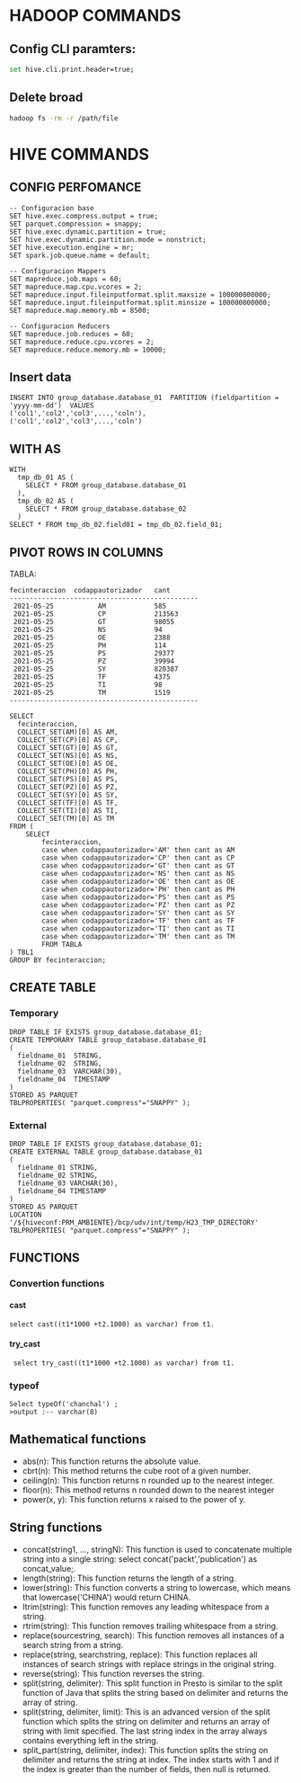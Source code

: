 # HADOOP COMMANDS

## Config CLI paramters:
```bash
set hive.cli.print.header=true;
```


## Delete broad

```bash
hadoop fs -rm -r /path/file
```



# HIVE COMMANDS

## CONFIG PERFOMANCE

```hql
-- Configuracion base
SET hive.exec.compress.output = true;
SET parquet.compression = snappy;
SET hive.exec.dynamic.partition = true;
SET hive.exec.dynamic.partition.mode = nonstrict;
SET hive.execution.engine = mr;
SET spark.job.queue.name = default;

-- Configuracion Mappers
SET mapreduce.job.maps = 60;
SET mapreduce.map.cpu.vcores = 2;
SET mapreduce.input.fileinputformat.split.maxsize = 100000000000;
SET mapreduce.input.fileinputformat.split.minsize = 100000000000;
SET mapreduce.map.memory.mb = 8500;

-- Configuracion Reducers
SET mapreduce.job.reduces = 60;
SET mapreduce.reduce.cpu.vcores = 2;
SET mapreduce.reduce.memory.mb = 10000;
```

## Insert data
```hql
INSERT INTO group_database.database_01  PARTITION (fieldpartition = 'yyyy-mm-dd')  VALUES
('col1','col2','col3',...,'coln'),
('col1','col2','col3',...,'coln')
```

## WITH AS
```hql
WITH 
  tmp_db_01 AS (
    SELECT * FROM group_database.database_01
  ),
  tmp_db_02 AS (
    SELECT * FROM group_database.database_02
  )
SELECT * FROM tmp_db_02.field01 = tmp_db_02.field_01;
```

## PIVOT ROWS IN COLUMNS

TABLA:
```-----------------------------------------------
fecinteraccion	codappautorizador	cant	
-----------------------------------------------
 2021-05-25	          AM	        585	
 2021-05-25	          CP	        213563	
 2021-05-25	          GT	        98055	
 2021-05-25	          NS	        94	
 2021-05-25	          OE	        2388	
 2021-05-25	          PH	        114	
 2021-05-25	          PS	        29377	
 2021-05-25	          PZ	        39994	
 2021-05-25	          SY	        820387	
 2021-05-25	          TF	        4375	
 2021-05-25	          TI	        98	
 2021-05-25	          TM	        1519	
-----------------------------------------------
```

```hql
SELECT
  fecinteraccion, 
  COLLECT_SET(AM)[0] AS AM,
  COLLECT_SET(CP)[0] AS CP,
  COLLECT_SET(GT)[0] AS GT,
  COLLECT_SET(NS)[0] AS NS,
  COLLECT_SET(OE)[0] AS OE,
  COLLECT_SET(PH)[0] AS PH,
  COLLECT_SET(PS)[0] AS PS,
  COLLECT_SET(PZ)[0] AS PZ,
  COLLECT_SET(SY)[0] AS SY,
  COLLECT_SET(TF)[0] AS TF,
  COLLECT_SET(TI)[0] AS TI,
  COLLECT_SET(TM)[0] AS TM
FROM (
	SELECT
		fecinteraccion,
		case when codappautorizador='AM' then cant as AM
		case when codappautorizador='CP' then cant as CP
		case when codappautorizador='GT' then cant as GT
		case when codappautorizador='NS' then cant as NS
		case when codappautorizador='OE' then cant as OE
		case when codappautorizador='PH' then cant as PH
		case when codappautorizador='PS' then cant as PS
		case when codappautorizador='PZ' then cant as PZ
		case when codappautorizador='SY' then cant as SY
		case when codappautorizador='TF' then cant as TF
		case when codappautorizador='TI' then cant as TI
		case when codappautorizador='TM' then cant as TM
		FROM TABLA
) TBL1
GROUP BY fecinteraccion;
```

## CREATE TABLE
### Temporary
```hql
DROP TABLE IF EXISTS group_database.database_01;
CREATE TEMPORARY TABLE group_database.database_01
(
  fieldname_01  STRING,
  fieldname_02  STRING,
  fieldname_03  VARCHAR(30),
  fieldname_04  TIMESTAMP
)
STORED AS PARQUET
TBLPROPERTIES( "parquet.compress"="SNAPPY" );
```

### External
```hql
DROP TABLE IF EXISTS group_database.database_01;
CREATE EXTERNAL TABLE group_database.database_01
(
  fieldname_01 STRING,
  fieldname_02 STRING,
  fieldname_03 VARCHAR(30),
  fieldname_04 TIMESTAMP
)
STORED AS PARQUET
LOCATION '/${hiveconf:PRM_AMBIENTE}/bcp/udv/int/temp/H23_TMP_DIRECTORY'
TBLPROPERTIES( "parquet.compress"="SNAPPY" );
```

## FUNCTIONS

### Convertion functions

#### cast
```hql
select cast((t1*1000 +t2.1000) as varchar) from t1.
```
#### try_cast
```hql
 select try_cast((t1*1000 +t2.1000) as varchar) from t1.
 ```
 ### typeof
 ```hql
Select typeOf('chanchal') ; 
>output :-- varchar(8)
 ```
## Mathematical functions
- abs(n): This function returns the absolute value.
- cbrt(n): This method returns the cube root of a given number.
- ceiling(n): This function returns n rounded up to the nearest integer.
- floor(n): This method returns n rounded down to the nearest integer
- power(x, y): This function returns x raised to the power of y.
 
## String functions
- concat(string1, ..., stringN): This function is used to concatenate multiple string into a single string: select concat('packt','publication') as concat_value;.
- length(string): This function returns the length of a string.
- lower(string): This function converts a string to lowercase, which means that lowercase('CHINA') would return CHINA.
- ltrim(string): This function removes any leading whitespace from a string.
- rtrim(string): This function removes trailing whitespace from a string.
- replace(sourcestring, search): This function removes all instances of a search string from a string.
- replace(string, searchstring, replace): This function replaces all instances of search strings with replace strings in the original string.
- reverse(string): This function reverses the string.
- split(string, delimiter): This split function in Presto is similar to the split function of Java that splits the string based on delimiter and returns the array of string.
- split(string, delimiter, limit): This is an advanced version of the split function which splits the string on delimiter and returns an array of string with limit specified. The last string index in the array always contains everything left in the string.
- split_part(string, delimiter, index): This function splits the string on delimiter and returns the string at index. The index starts with 1 and if the index is greater than the number of fields, then null is returned.
